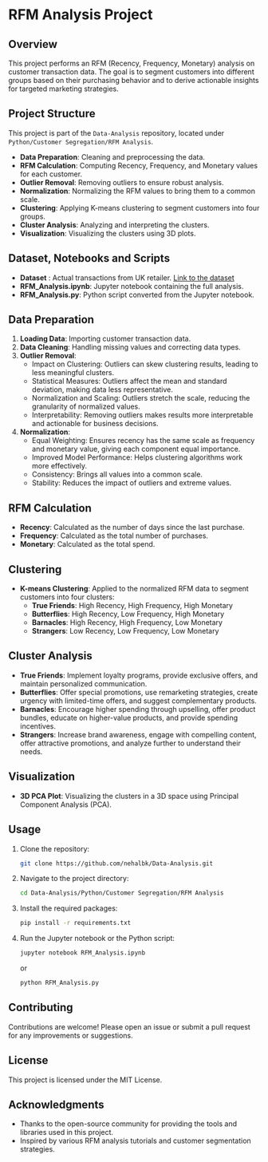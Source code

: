 # RFM Analysis Project

## Overview

This project performs an RFM (Recency, Frequency, Monetary) analysis on customer transaction data. The goal is to segment customers into different groups based on their purchasing behavior and to derive actionable insights for targeted marketing strategies.

## Project Structure

This project is part of the `Data-Analysis` repository, located under `Python/Customer Segregation/RFM Analysis`.

- **Data Preparation**: Cleaning and preprocessing the data.
- **RFM Calculation**: Computing Recency, Frequency, and Monetary values for each customer.
- **Outlier Removal**: Removing outliers to ensure robust analysis.
- **Normalization**: Normalizing the RFM values to bring them to a common scale.
- **Clustering**: Applying K-means clustering to segment customers into four groups.
- **Cluster Analysis**: Analyzing and interpreting the clusters.
- **Visualization**: Visualizing the clusters using 3D plots.

## Dataset, Notebooks and Scripts

- **Dataset** : Actual transactions from UK retailer. [Link to the dataset](https://www.kaggle.com/datasets/carrie1/ecommerce-data)
- **RFM_Analysis.ipynb**: Jupyter notebook containing the full analysis.
- **RFM_Analysis.py**: Python script converted from the Jupyter notebook.

## Data Preparation

1. **Loading Data**: Importing customer transaction data.
2. **Data Cleaning**: Handling missing values and correcting data types.
3. **Outlier Removal**:
    - Impact on Clustering: Outliers can skew clustering results, leading to less meaningful clusters.
    - Statistical Measures: Outliers affect the mean and standard deviation, making data less representative.
    - Normalization and Scaling: Outliers stretch the scale, reducing the granularity of normalized values.
    - Interpretability: Removing outliers makes results more interpretable and actionable for business decisions.
4. **Normalization**:
    - Equal Weighting: Ensures recency has the same scale as frequency and monetary value, giving each component equal importance.
    - Improved Model Performance: Helps clustering algorithms work more effectively.
    - Consistency: Brings all values into a common scale.
    - Stability: Reduces the impact of outliers and extreme values.

## RFM Calculation

- **Recency**: Calculated as the number of days since the last purchase.
- **Frequency**: Calculated as the total number of purchases.
- **Monetary**: Calculated as the total spend.

## Clustering

- **K-means Clustering**: Applied to the normalized RFM data to segment customers into four clusters:
    - **True Friends**: High Recency, High Frequency, High Monetary
    - **Butterflies**: High Recency, Low Frequency, High Monetary
    - **Barnacles**: High Recency, High Frequency, Low Monetary
    - **Strangers**: Low Recency, Low Frequency, Low Monetary

## Cluster Analysis

- **True Friends**: Implement loyalty programs, provide exclusive offers, and maintain personalized communication.
- **Butterflies**: Offer special promotions, use remarketing strategies, create urgency with limited-time offers, and suggest complementary products.
- **Barnacles**: Encourage higher spending through upselling, offer product bundles, educate on higher-value products, and provide spending incentives.
- **Strangers**: Increase brand awareness, engage with compelling content, offer attractive promotions, and analyze further to understand their needs.

## Visualization

- **3D PCA Plot**: Visualizing the clusters in a 3D space using Principal Component Analysis (PCA).

## Usage

1. Clone the repository:
   ```bash
   git clone https://github.com/nehalbk/Data-Analysis.git
   ```
2. Navigate to the project directory:
   ```bash
   cd Data-Analysis/Python/Customer Segregation/RFM Analysis
   ```
3. Install the required packages:
   ```bash
   pip install -r requirements.txt
   ```
4. Run the Jupyter notebook or the Python script:
   ```bash
   jupyter notebook RFM_Analysis.ipynb
   ```
   or
   ```bash
   python RFM_Analysis.py
   ```

## Contributing

Contributions are welcome! Please open an issue or submit a pull request for any improvements or suggestions.

## License

This project is licensed under the MIT License.

## Acknowledgments

- Thanks to the open-source community for providing the tools and libraries used in this project.
- Inspired by various RFM analysis tutorials and customer segmentation strategies.